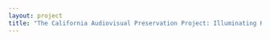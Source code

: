 ```yaml
--- 
layout: project 
title: "The California Audiovisual Preservation Project: Illuminating Hidden Histories of Migration and Settlement" 
---
```



